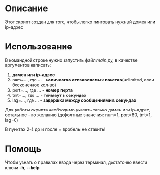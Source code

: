 # Описание
Этот скрипт создан для того, чтобы легко пинговать нужный домен или ip-адрес
# Использование
В командной строке нужно запустить файл *main.py*, в качестве аргументов написать:
1. **домен или ip-адрес**
2. num=..., где ... - **количество отправляемых пакетов**(unlimited, если бесконечное кол-во)
3. port=..., где ... - **номер порта**
4. tmt=..., где ... - **таймаут в секундах**
5. lag=..., где ... - **задержка между сообщениями в секундах**

Для работы скрипта необходимо указать только домен или ip-адрес, остальное - по желанию (дефолтные значения: num=1, port=80, tmt=1, lag=0)

В пунктах 2-4 до и после = пробелы не ставить!
# Помощь
Чтобы узнать о правилах ввода через терминал, достаточно ввести ключи **-h**, **--help** 
